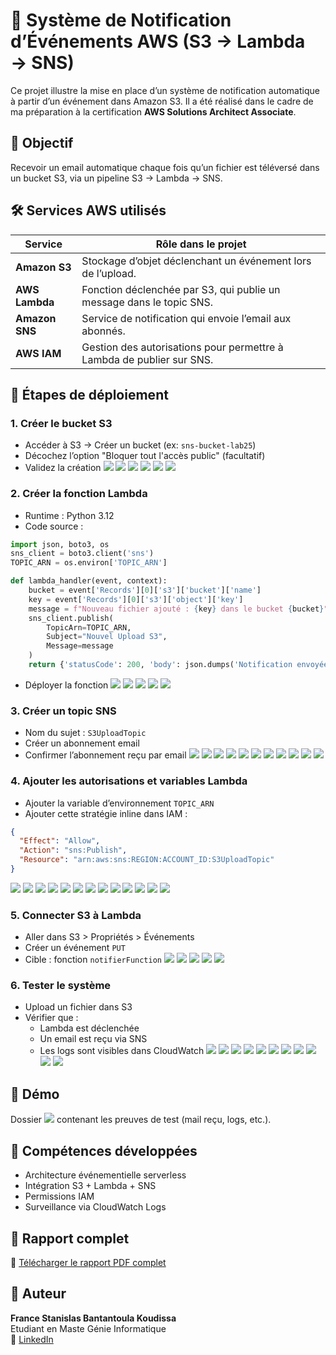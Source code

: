 
# 📡 Système de Notification d’Événements AWS (S3 → Lambda → SNS)

Ce projet illustre la mise en place d’un système de notification automatique à partir d’un événement dans Amazon S3. Il a été réalisé dans le cadre de ma préparation à la certification **AWS Solutions Architect Associate**.

## 🎯 Objectif
Recevoir un email automatique chaque fois qu’un fichier est téléversé dans un bucket S3, via un pipeline S3 → Lambda → SNS.

## 🛠 Services AWS utilisés

| Service         | Rôle dans le projet                                                   |
|------------------|------------------------------------------------------------------------|
| **Amazon S3**     | Stockage d’objet déclenchant un événement lors de l’upload.            |
| **AWS Lambda**    | Fonction déclenchée par S3, qui publie un message dans le topic SNS.   |
| **Amazon SNS**    | Service de notification qui envoie l’email aux abonnés.               |
| **AWS IAM**       | Gestion des autorisations pour permettre à Lambda de publier sur SNS. |

## 🧪 Étapes de déploiement

### 1. Créer le bucket S3
- Accéder à S3 → Créer un bucket (ex: `sns-bucket-lab25`)
- Décochez l’option "Bloquer tout l'accès public" (facultatif)
- Validez la création
![](img/bucket/create-bucket1.png)
![](img/bucket/create-bucket2.png)
![](img/bucket/create-bucket3.png)
![](img/bucket/create-bucket4.png)
![](img/bucket/create-bucket5.png)
![](img/bucket/create-bucket6.png)

### 2. Créer la fonction Lambda
- Runtime : Python 3.12  
- Code source :

```python
import json, boto3, os
sns_client = boto3.client('sns')
TOPIC_ARN = os.environ['TOPIC_ARN']

def lambda_handler(event, context):
    bucket = event['Records'][0]['s3']['bucket']['name']
    key = event['Records'][0]['s3']['object']['key']
    message = f"Nouveau fichier ajouté : {key} dans le bucket {bucket}"
    sns_client.publish(
        TopicArn=TOPIC_ARN,
        Subject="Nouvel Upload S3",
        Message=message
    )
    return {'statusCode': 200, 'body': json.dumps('Notification envoyée avec succès')}
```

- Déployer la fonction
![](img/lambda/create-fonction1.png)
![](img/lambda/create-fonction2.png)
![](img/lambda/create-fonction3.png)
![](img/lambda/create-fonction4.png)
![](img/lambda/create-fonction5.png)

### 3. Créer un topic SNS
- Nom du sujet : `S3UploadTopic`
- Créer un abonnement email
- Confirmer l’abonnement reçu par email
![](img/sns/create-sns1.png)
![](img/sns/create-sns2.png)
![](img/sns/create-sns3.png)
![](img/sns/create-sns4.png)
![](img/sns/create-sns5.png)
![](img/sns/create-sns6.png)
![](img/sns/create-sns7.png)
![](img/sns/create-sns8.png)
![](img/sns/create-sns9.png)
![](img/sns/create-sns10.png)
![](img/sns/create-sns11.png)

### 4. Ajouter les autorisations et variables Lambda
- Ajouter la variable d’environnement `TOPIC_ARN`
- Ajouter cette stratégie inline dans IAM :

```json
{
  "Effect": "Allow",
  "Action": "sns:Publish",
  "Resource": "arn:aws:sns:REGION:ACCOUNT_ID:S3UploadTopic"
}
```
![](img/lambda/addarn-sns1.png)
![](img/lambda/addarn-sns2.png)
![](img/lambda/addarn-sns3.png)
![](img/lambda/addarn-sns4.png)
![](img/lambda/add-role1.png)
![](img/lambda/add-role1.png)
![](img/lambda/add-role2.png)
![](img/lambda/add-role3.png)
![](img/lambda/add-role4.png)
![](img/lambda/add-role5.png)
![](img/lambda/add-role6.png)
![](img/lambda/add-role7.png)
![](img/lambda/add-role1.png)

### 5. Connecter S3 à Lambda
- Aller dans S3 > Propriétés > Événements
- Créer un événement `PUT`
- Cible : fonction `notifierFunction`
![](img/lambda/add-event1.png)
![](img/lambda/add-event2.png)
![](img/lambda/add-event3.png)
![](img/lambda/add-event4.png)
![](img/lambda/add-event5.png)

### 6. Tester le système
- Upload un fichier dans S3
- Vérifier que :
  - Lambda est déclenchée
  - Un email est reçu via SNS
  - Les logs sont visibles dans CloudWatch
![](img/teste/teste1.png)
![](img/teste/teste2.png)
![](img/teste/teste3.png)
![](img/teste/teste4.png)
![](img/teste/teste5.png)
![](img/teste/teste5a.png)
![](img/teste/teste5b.png)
![](img/teste/teste6.png)
![](img/teste/teste7.png)
![](img/teste/teste8.png)
![](img/teste/teste9.png)

## 📸 Démo
Dossier ![](img/) contenant les preuves de test (mail reçu, logs, etc.).

## 🧠 Compétences développées
- Architecture événementielle serverless
- Intégration S3 + Lambda + SNS
- Permissions IAM
- Surveillance via CloudWatch Logs

## 📄 Rapport complet

📄 [Télécharger le rapport PDF complet](docs/rapport-lab.pdf)

## 👤 Auteur
**France Stanislas Bantantoula Koudissa**  
Etudiant en Maste Génie Informatique  
🔗 [LinkedIn](https://ci.linkedin.com/in/france-stanislas-bantantoula-koudissa-30245b254)

